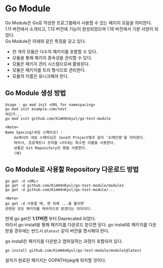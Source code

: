 # Go Module

Go Module은 Go로 작성한 프로그램에서 사용할 수 있는 패키지 모음을 의미한다.  
1.11 버전에서 소개되고, 1.13 버전에 기능이 완성되었으며 1.16 버전에서 기본 사양이 되었다.  
Go Module은 아래와 같은 특징을 갖고 있다.  
* 한 개의 모듈은 다수의 패키지를 포함할 수 있다.  
* 모듈을 통해 패키지 종속성을 관리할 수 있다.  
* 모듈은 패키지 관리 시스템으로써 활용된다.  
* 모듈은 패키지를 트리 형식으로 관리한다.  
* 모듈의 이름은 유니크해야 한다.  

## Go Module 생성 방법
```
Usage : go mod init <URL for namespacing> 
go mod init example.com/test
라던가...
go mod init github.com/KimH4nkyul/go-test-module

<Note>
Name Spacing(네임 스페이싱) : 
    Go에서의 네임 스페이싱은 Java의 Project명과 같이 '도메인명'을 의미한다.
    따라서, 프로젝트나 조직을 나타내는 특수한 이름을 사용한다. 
    보통은 Git Repository의 명을 사용한다.
    (예)
```

## Go Module로 사용할 Repository 다운로드 방법

```
go get -d <URL>
go get -d github.com/KimH4nKyul/go-test-module/module1
go get -d github.com/KimH4nKyul/go-test-module/...

<Note>
go get -d 사용할 때, 맨 뒤에 ...을 붙이면  
관련된 모든 패키지를 재귀적으로 받겠다는 의미이다. 
```

현재 go get은 <b>1.17버전</b> 부터 Deprecated 되었다.  
따라서 go install을 통해 패키지를 다운로드 받으면 된다.
go install로 패키지를 다운받을 경우에는 반드시 `@latest` 같이 버전을 명시해야 한다.

go install은 패키지를 다운받고 컴파일하는 과정이 포함되어 있다. 

```
go install github.com/KimH4nKyul/go-test-module/module1@latest
```

설치가 완료된 패키지는 GOPATH/pkg에 위치할 것이다. 
